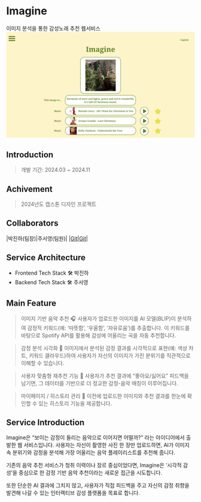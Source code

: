 # Imagine
이미지 분석을 통한 감성노래 추천 웹서비스
![image](static/imagine.png)

## Introduction
> 개발 기간: 2024.03 ~ 2024.11

## Achivement
> 2024년도 캡스톤 디자인 프로젝트

## Collaborators

|박진하(팀장)|주서영(팀원)|
|[Git](https://github.com/202010777)|[Git](https://github.com/standyoung)|

## Service Architecture
- Frontend Tech Stack 🛠 박진하
- Backend Tech Stack 🛠 주서영

## Main Feature

> 이미지 기반 음악 추천 🎧
사용자가 업로드한 이미지를 AI 모델(BLIP)이 분석하여 감정적 키워드(예: ‘따뜻함’, ‘우울함’, ‘자유로움’)를 추출합니다.
이 키워드를 바탕으로 Spotify API를 활용해 감성에 어울리는 곡을 자동 추천합니다.

> 감정 분석 시각화 🎨
이미지에서 분석된 감정 결과를 시각적으로 표현(예: 색상 차트, 키워드 클라우드)하여
사용자가 자신의 이미지가 가진 분위기를 직관적으로 이해할 수 있습니다.

> 사용자 맞춤형 재추천 기능 🔁
사용자가 추천 결과에 “좋아요/싫어요” 피드백을 남기면,
그 데이터를 기반으로 더 정교한 감정-음악 매칭이 이루어집니다.

> 마이페이지 / 히스토리 관리 📁
이전에 업로드한 이미지와 추천 결과를 한눈에 확인할 수 있는 히스토리 기능을 제공합니다.

## Service Introduction
Imagine은 “보이는 감정이 들리는 음악으로 이어지면 어떨까?” 라는 아이디어에서 출발한 웹 서비스입니다.
사용자는 자신이 촬영한 사진 한 장만 업로드하면,
AI가 이미지 속 분위기와 감정을 분석해 가장 어울리는 음악 플레이리스트를 추천해 줍니다.

기존의 음악 추천 서비스가 청취 이력이나 장르 중심이었다면,
Imagine은 ‘시각적 감성’을 중심으로 한 감정 기반 음악 추천이라는 새로운 접근을 시도합니다.

또한 단순한 AI 결과에 그치지 않고,
사용자가 직접 피드백을 주고 자신의 감정 취향을 발견해 나갈 수 있는 인터랙티브 감성 플랫폼을 목표로 합니다.
